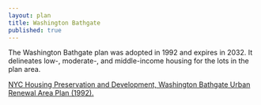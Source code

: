 ```yaml
---
layout: plan
title: Washington Bathgate
published: true
---
```


The Washington Bathgate plan was adopted in 1992 and expires in 2032. It delineates low-, moderate-, and middle-income housing for the lots in the plan area.

[NYC Housing Preservation and Development, Washington Bathgate Urban Renewal Area Plan (1992).](https://www.nyc.gov/assets/hpd/downloads/pdfs/services/washington-bathgate-urp.pdf)
